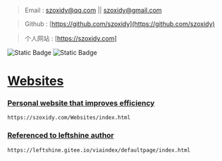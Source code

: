 > Email : [szoxidy@qq.com](https://mail.qq.com/) || [szoxidy@gmail.com](https://mail.google.com/)

> Github : [https://github.com/szoxidy](https://github.com/szoxidy)

> 个人网站 : [https://szoxidy.com]
> 
![Static Badge](https://img.shields.io/badge/copyright_%C2%A92023-SZOXIDY-orange?logo=crunchyroll&labelColor=rgb(80%2C%2080%2C%2080))
![Static Badge](https://img.shields.io/badge/%E6%B9%98ICP%E5%A4%87%E6%A1%88-2023027518%E5%8F%B7-blue?labelColor=rgb(80%2C%2080%2C%2080))

# [Websites](#)
### [Personal website that improves efficiency](https://szoxidy.com/Websites/index.html)
    https://szoxidy.com/Websites/index.html
### [Referenced to leftshine author](https://gitee.com/leftshine)
    https://leftshine.gitee.io/viaindex/defaultpage/index.html
